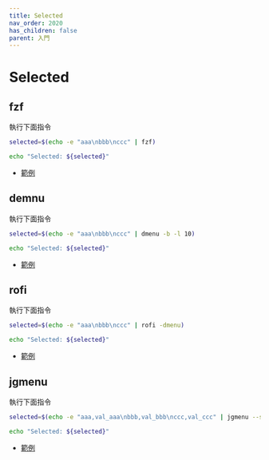 ```yaml
---
title: Selected
nav_order: 2020
has_children: false
parent: 入門
---
```



# Selected


## fzf

執行下面指令

``` sh
selected=$(echo -e "aaa\nbbb\nccc" | fzf)

echo "Selected: ${selected}"
```

* [範例](https://github.com/samwhelp/note-about-menu-applet/blob/gh-pages/_demo/prototype/menu-applet/demo-start/fzf/selected.sh)


## demnu

執行下面指令

``` sh
selected=$(echo -e "aaa\nbbb\nccc" | dmenu -b -l 10)

echo "Selected: ${selected}"
```

* [範例](https://github.com/samwhelp/note-about-menu-applet/blob/gh-pages/_demo/prototype/menu-applet/demo-start/demnu/selected.sh)


## rofi

執行下面指令

``` sh
selected=$(echo -e "aaa\nbbb\nccc" | rofi -dmenu)

echo "Selected: ${selected}"
```

* [範例](https://github.com/samwhelp/note-about-menu-applet/blob/gh-pages/_demo/prototype/menu-applet/demo-start/rofi/selected.sh)


## jgmenu

執行下面指令

``` sh
selected=$(echo -e "aaa,val_aaa\nbbb,val_bbb\nccc,val_ccc" | jgmenu --simple --center --no-spawn)

echo "Selected: ${selected}"
```

* [範例](https://github.com/samwhelp/note-about-menu-applet/blob/gh-pages/_demo/prototype/menu-applet/demo-start/jgmenu/selected.sh)

